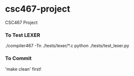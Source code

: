 # csc467-project
CSC467 Project

### To Test LEXER
./compiler467 -Tn ./tests/lexer/*.c
python ./tests/test_lexer.py

### To Commit
'make clean' first!
